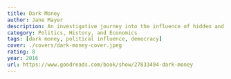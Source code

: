 ```yaml
---
title: Dark Money
author: Jane Mayer
description: An investigative journey into the influence of hidden and untraceable money on politics and democracy.
category: Politics, History, and Economics
tags: [dark money, political influence, democracy]
cover: ./covers/dark-money-cover.jpeg
rating: 8
year: 2016
url: https://www.goodreads.com/book/show/27833494-dark-money
---
```

